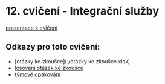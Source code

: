 # 12. cvičení - Integrační služby

[prezentace k cvičení](cviceni-12.pptx)

## Odkazy pro toto cvičení:
- [otázky ke zkoušce](./otázky ke zkoušce.xlsx)
- [losování otázek ke zkoušce](https://forms.gle/FjgcLj8qjdmKbPii8)
- [týmové opakování](https://forms.gle/KGRPcYHhLAsJwXqS6)